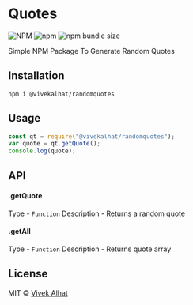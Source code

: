# Quotes

![NPM](https://img.shields.io/npm/l/@vivekalhat/randomquotes)
![npm](https://img.shields.io/npm/v/@vivekalhat/randomquotes)
![npm bundle size](https://img.shields.io/bundlephobia/min/@vivekalhat/randomquotes)

Simple NPM Package To Generate Random Quotes

## Installation

<code>npm i @vivekalhat/randomquotes</code>

## Usage

```js
const qt = require("@vivekalhat/randomquotes");
var quote = qt.getQuote();
console.log(quote);
```

## API

#### .getQuote

Type - <code>Function</code>
Description - Returns a random quote

#### .getAll

Type - <code>Function</code>
Description - Returns quote array

## License

MIT © [Vivek Alhat](https://vivekalhat.ml)
